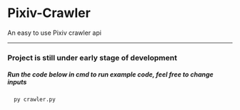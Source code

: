 # Pixiv-Crawler
An easy to use Pixiv crawler api

---
### Project is still under early stage of development
##### Run the code below in cmd to run example code, feel free to change inputs
````
  py crawler.py
````
